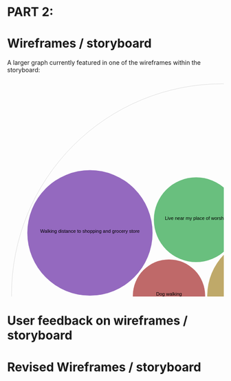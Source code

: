 # PART 2:
# Wireframes / storyboard
A larger graph currently featured in one of the wireframes within the storyboard: 

<svg width="1000" height="1000" xmlns="http://www.w3.org/2000/svg"><g transform="translate(10,10)"><g><circle class="node node--root" transform="translate(490,490)" r="490" style="fill-opacity: 0; stroke: rgb(221, 221, 221); stroke-opacity: 1;"></circle><circle class="node node--leaf" transform="translate(366.51252291388613,492.0883853807344)" r="84.134678226239" style="fill: rgb(191, 105, 105); fill-opacity: 1; stroke: rgb(221, 221, 221); stroke-opacity: 0;"></circle><circle class="node node--leaf" transform="translate(592.0156942353866,492.0883853807344)" r="136.48447068239915" style="fill: rgb(191, 169, 105); fill-opacity: 1; stroke: rgb(221, 221, 221); stroke-opacity: 0;"></circle><circle class="node node--leaf" transform="translate(418.3971596766742,722.3317275636512)" r="146.99827364784736" style="fill: rgb(148, 191, 105); fill-opacity: 1; stroke: rgb(221, 221, 221); stroke-opacity: 0;"></circle><circle class="node node--leaf" transform="translate(429.67435870256594,315.61181255771464)" r="98.42035146999032" style="fill: rgb(105, 191, 126); fill-opacity: 1; stroke: rgb(221, 221, 221); stroke-opacity: 0;"></circle><circle class="node node--leaf" transform="translate(712.1245880402608,750.0077894050669)" r="143.14612048951986" style="fill: rgb(105, 191, 191); fill-opacity: 1; stroke: rgb(221, 221, 221); stroke-opacity: 0;"></circle><circle class="node node--leaf" transform="translate(661.5019945238405,205.8292774366543)" r="153.20343837261905" style="fill: rgb(105, 126, 191); fill-opacity: 1; stroke: rgb(221, 221, 221); stroke-opacity: 0;"></circle><circle class="node node--leaf" transform="translate(182.54046752094325,346.2832410571038)" r="145.72553736630488" style="fill: rgb(148, 105, 191); fill-opacity: 1; stroke: rgb(221, 221, 221); stroke-opacity: 0;"></circle><circle class="node node--leaf" transform="translate(169.46237824929443,615.5598058659009)" r="118.98440301344351" style="fill: rgb(191, 105, 169); fill-opacity: 1; stroke: rgb(221, 221, 221); stroke-opacity: 0;"></circle></g><g><text text-anchor="middle" transform="translate(490,490)" style="font-size: 11px; font-family: Arial, Helvetica;"></text><text text-anchor="middle" transform="translate(366.51252291388613,492.0883853807344)" style="font-size: 11px; font-family: Arial, Helvetica;">Dog walking</text><text text-anchor="middle" transform="translate(592.0156942353866,492.0883853807344)" style="font-size: 11px; font-family: Arial, Helvetica;">Handyman services/home repair</text><text text-anchor="middle" transform="translate(418.3971596766742,722.3317275636512)" style="font-size: 11px; font-family: Arial, Helvetica;">House cleaning services for your home</text><text text-anchor="middle" transform="translate(429.67435870256594,315.61181255771464)" style="font-size: 11px; font-family: Arial, Helvetica;">Live near my place of worship</text><text text-anchor="middle" transform="translate(712.1245880402608,750.0077894050669)" style="font-size: 11px; font-family: Arial, Helvetica;">Shopping/groceries ordered and delivered to your home</text><text text-anchor="middle" transform="translate(661.5019945238405,205.8292774366543)" style="font-size: 11px; font-family: Arial, Helvetica;">Transportation to and from events/activities</text><text text-anchor="middle" transform="translate(182.54046752094325,346.2832410571038)" style="font-size: 11px; font-family: Arial, Helvetica;">Walking distance to shopping and grocery store</text><text text-anchor="middle" transform="translate(169.46237824929443,615.5598058659009)" style="font-size: 11px; font-family: Arial, Helvetica;">Yard work or lawn mowing services</text></g></g></svg>

# User feedback on wireframes / storyboard

# Revised Wireframes / storyboard
